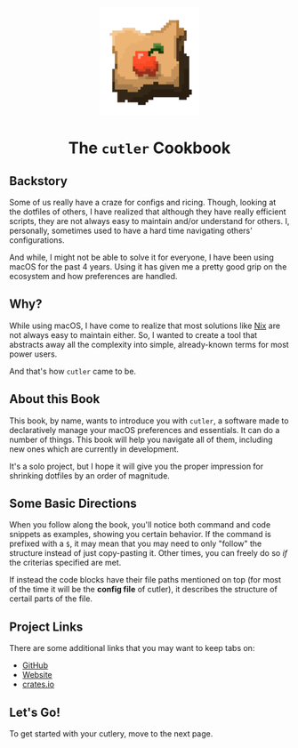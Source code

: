 
<div align="center">

<img src="https://raw.githubusercontent.com/cutlerCLI/cutler/master/assets/logo.png" width="180px">

# The <code>cutler</code> Cookbook

</div>

## Backstory

Some of us really have a craze for configs and ricing. Though, looking at the dotfiles of others, I have realized that although they have really efficient scripts, they are not always easy to maintain and/or understand for others. I, personally, sometimes used to have a hard time navigating others' configurations.

And while, I might not be able to solve it for everyone, I have been using macOS for the past 4 years. Using it has given me a pretty good grip on the ecosystem and how preferences are handled.

## Why?

While using macOS, I have come to realize that most solutions like [Nix](https://nixos.org/) are not always easy to maintain either. So, I wanted to create a tool that abstracts away all the complexity into simple, already-known terms for most power users.

And that's how <code>cutler</code> came to be.

## About this Book

This book, by name, wants to introduce you with <code>cutler</code>, a software made to declaratively manage your macOS preferences and essentials. It can do a number of things. This book will help you navigate all of them, including new ones which are currently in development.

It's a solo project, but I hope it will give you the proper impression for shrinking dotfiles by an order of magnitude.

## Some Basic Directions

When you follow along the book, you'll notice both command and code snippets as examples, showing you certain behavior. If the command is prefixed with a `$`, it may mean that you may need to only "follow" the structure
instead of just copy-pasting it. Other times, you can freely do so *if* the criterias specified are met.

If instead the code blocks have their file paths mentioned on top (for most of the time it will be the **config file** of cutler), it describes the structure of certail parts of the file.

## Project Links

There are some additional links that you may want to keep tabs on:

- [GitHub](https://github.com/cutlerCLI/cutler)
- [Website](https://cutlercli.github.io)
- [crates.io](https://crates.io/crates/cutler)

## Let's Go!

To get started with your cutlery, move to the next page.
